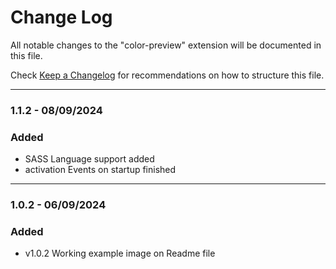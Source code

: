 # Change Log

All notable changes to the "color-preview" extension will be documented in this file.

Check [Keep a Changelog](http://keepachangelog.com/) for recommendations on how to structure this file.


---
### 1.1.2 - 08/09/2024

### Added
- SASS Language support added
- activation Events on startup finished
---
### 1.0.2 - 06/09/2024
### Added
- v1.0.2 Working example image on Readme file